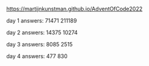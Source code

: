 https://martijnkunstman.github.io/AdventOfCode2022

day 1 answers:
71471
211189

day 2 answers:
14375
10274

day 3 answers:
8085
2515

day 4 answers:
477
830